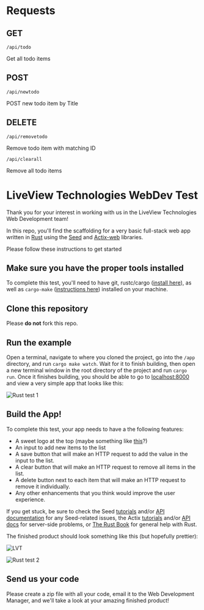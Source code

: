 # Requests
## GET
    /api/todo
Get all todo items

## POST
    /api/newtodo
POST new todo item by Title

## DELETE
    /api/removetodo
Remove todo item with matching ID

    /api/clearall
Remove all todo items

# LiveView Technologies WebDev Test
Thank you for your interest in working with us in the LiveView Technologies Web Development team!

In this repo, you'll find the scaffolding for a very basic full-stack web app written in [Rust](https://www.rust-lang.org/) using the [Seed](https://seed-rs.org/) and [Actix-web](https://actix.rs) libraries.

Please follow these instructions to get started

## Make sure you have the proper tools installed
To complete this test, you'll need to have git, rustc/cargo ([install here](https://rustup.rs/)), as well as `cargo-make` ([instructions here](https://github.com/sagiegurari/cargo-make)) installed on your machine. 

## Clone this repository
Please <b>do not</b> fork this repo.

## Run the example
Open a terminal, navigate to where you cloned the project, go into the `/app` directory, and run `cargo make watch`. Wait for it to finish building, then open a new terminal window in the root directory of the project and run `cargo run`. Once it finishes building, you should be able to go to [localhost:8000](http://localhost:8000) and view a very simple app that looks like this:

![Rust test 1](https://lvt-dev.s3-us-west-2.amazonaws.com/rust-test/rust-test-3.png)

## Build the App!
To complete this test, your app needs to have a the following features:
* A sweet logo at the top (maybe something like [this](https://cameras.liveviewtech.com/img/LVLogo_small.png)?)
* An input to add new items to the list
* A save button that will make an HTTP request to add the value in the input to the list.
* A clear button that will make an HTTP request to remove all items in the list.
* A delete button next to each item that will make an HTTP request to remove it individually.
* Any other enhancements that you think would improve the user experience.

If you get stuck, be sure to check the Seed [tutorials](https://seed-rs.org/) and/or [API documentation](https://docs.rs/seed/0.7.0/seed/) for any Seed-related issues, the Actix [tutorials](https://actix.rs/docs/) and/or [API docs](https://docs.rs/actix-web/3.0.2/actix_web/) for server-side problems, or [The Rust Book](https://doc.rust-lang.org/book/) for general help with Rust.

The finished product should look something like this (but hopefully prettier):

![LVT](https://cameras.liveviewtech.com/img/LVLogo_small.png)

![Rust test 2](https://lvt-dev.s3-us-west-2.amazonaws.com/rust-test/rust-test-2.gif)

## Send us your code
Please create a zip file with all your code, email it to the Web Development Manager, and we'll take a look at your amazing finished product!
